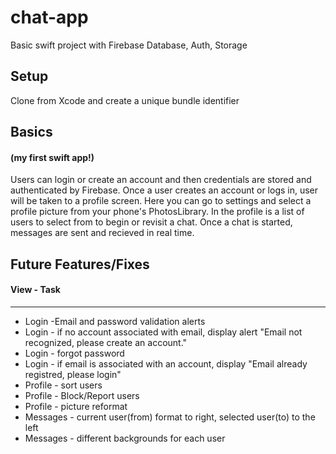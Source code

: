 # chat-app
Basic swift project with Firebase Database, Auth, Storage

## Setup
Clone from Xcode and create a unique bundle identifier

## Basics 
#### (my first swift app!)
Users can login or create an account and then credentials are stored and authenticated by Firebase. 
Once a user creates an account or logs in, user will be taken to a profile screen. 
Here you can go to settings and select a profile picture from your phone's PhotosLibrary.
In the profile is a list of users to select from to begin or revisit a chat.
Once a chat is started, messages are sent and recieved in real time.

## Future Features/Fixes
#### View - Task
-----------------------
- Login -Email and password validation alerts
- Login - if no account associated with email, display alert "Email not recognized, please create an account."
- Login - forgot password
- Login - if email is associated with an account, display "Email already registred, please login"
- Profile - sort users
- Profile - Block/Report users
- Profile - picture reformat
- Messages - current user(from) format to right, selected user(to) to the left
- Messages - different backgrounds for each user
